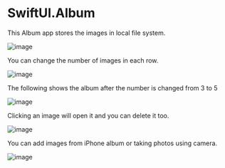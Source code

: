 # SwiftUI.Album

This Album app stores the images in local file system.

![image](https://user-images.githubusercontent.com/15805568/138536710-178fc960-bcec-41e1-9885-38ba591f9ccc.png)

You can change the number of images in each row.

![image](https://user-images.githubusercontent.com/15805568/138536792-09db314e-cef7-417c-992d-003d3a9387f5.png)

The following shows the album after the number is changed from 3 to 5

![image](https://user-images.githubusercontent.com/15805568/138536809-aa10d34d-aa22-4b86-a716-b834b37d9edc.png)

Clicking an image will open it and you can delete it too.

![image](https://user-images.githubusercontent.com/15805568/138536933-09580e51-6554-454d-9c5e-a39e688e3520.png)

You can add images from iPhone album or taking photos using camera.

![image](https://user-images.githubusercontent.com/15805568/138536865-771d04c1-e3e4-41c6-be0e-d05a78fc705a.png)
